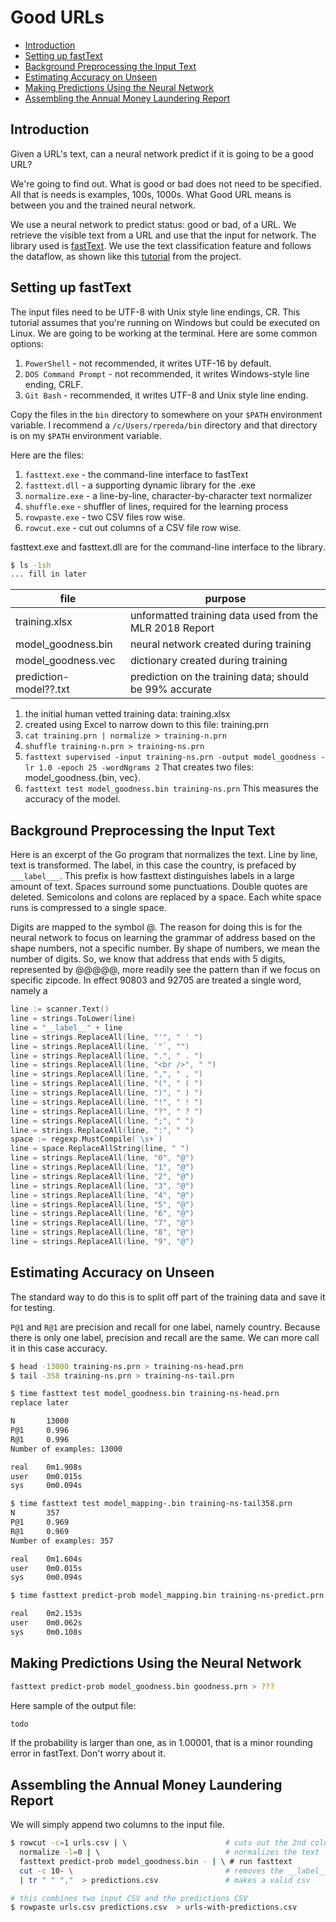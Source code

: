 # Good URLs  <!-- omit in toc -->

- [Introduction](#introduction)
- [Setting up fastText](#setting-up-fasttext)
- [Background Preprocessing the Input Text](#background-preprocessing-the-input-text)
- [Estimating Accuracy on Unseen](#estimating-accuracy-on-unseen)
- [Making Predictions Using the Neural Network](#making-predictions-using-the-neural-network)
- [Assembling the Annual Money Laundering Report](#assembling-the-annual-money-laundering-report)

## Introduction

Given a URL's text, can a neural network predict if it is going to be a
good URL?

We're going to find out. What is good or bad does not need to be specified.
All that is needs is examples, 100s, 1000s. What Good URL means is between
you and the trained neural network.

We use a neural network to predict status: good or bad, of a URL.
We retrieve the visible text from a URL and use that the input for network.
The library used is [fastText](https://fasttext.cc/). We use the text
classification feature and follows the dataflow, as shown like this
[tutorial](https://fasttext.cc/docs/en/supervised-tutorial.html) from the project.

## Setting up fastText

The input files need to be UTF-8 with Unix style line endings, CR.
This tutorial assumes that you're running on Windows but could be executed on
Linux. We are going to be working at the terminal. Here are some common options:

1. `PowerShell` - not recommended, it writes UTF-16 by default.
2. `DOS Command Prompt` - not recommended, it writes Windows-style line ending, CRLF.
3. `Git Bash` - recommended, it writes UTF-8 and Unix style line ending.

Copy the files in the `bin` directory to somewhere on your `$PATH`
environment variable. I recommend a `/c/Users/rpereda/bin` directory and
that directory is on my `$PATH` environment variable.

Here are the files:

1. `fasttext.exe` - the command-line interface to fastText
2. `fasttext.dll` - a supporting dynamic library for the .exe
3. `normalize.exe` - a line-by-line, character-by-character text normalizer
4. `shuffle.exe` - shuffler of lines, required for the learning process
5. `rowpaste.exe` - two CSV files row wise.
6. `rowcut.exe` - cut out columns of a CSV file row wise.

fasttext.exe and fasttext.dll are for the command-line interface to the library.

```bash
$ ls -1sh
... fill in later
```

| file                          | purpose                                                 |
| ----------------------------- | ------------------------------------------------------- |
| training.xlsx                 | unformatted training data used from the MLR 2018 Report |
| model_goodness.bin            | neural network created during training                  |
| model_goodness.vec            | dictionary created during training                      |
| prediction-model??.txt        | prediction on the training data; should be 99% accurate |

1. the initial human vetted training data: training.xlsx
2. created using Excel to narrow down to this file: training.prn
3. `cat training.prn | normalize > training-n.prn`
4. `shuffle training-n.prn > training-ns.prn`
5. `fasttext supervised -input training-ns.prn -output model_goodness -lr 1.0 -epoch 25 -wordNgrams 2`
   That creates two files: model_goodness.{bin, vec}.
6. `fasttext test model_goodness.bin training-ns.prn`
   This measures the accuracy of the model. 

## Background Preprocessing the Input Text

Here is an excerpt of the Go program that normalizes the text. Line by line, text
is transformed. The label, in this case the country, is prefaced by ```___label___```.
This prefix is how fasttext distinguishes labels in a large amount of text.
Spaces surround some punctuations. Double quotes are deleted. Semicolons and
colons are replaced by a space. Each white space runs is compressed to a single space.

Digits are mapped to the symbol @. The reason for doing this is for the neural network
to focus on learning the grammar of address based on the shape numbers, not a specific
number. By shape of numbers, we mean the number of digits. So, we know that address that
ends with 5 digits, represented by @@@@@, more readily see the pattern than if we focus
on specific zipcode. In effect 90803 and 92705 are treated a single word, namely a

```go
line := scanner.Text()
line = strings.ToLower(line)
line = "__label__" + line
line = strings.ReplaceAll(line, "'", " ' ")
line = strings.ReplaceAll(line, `"`, "")
line = strings.ReplaceAll(line, ".", " . ")
line = strings.ReplaceAll(line, "<br />", " ")
line = strings.ReplaceAll(line, ",", " , ")
line = strings.ReplaceAll(line, "(", " ( ")
line = strings.ReplaceAll(line, ")", " ) ")
line = strings.ReplaceAll(line, "!", " ! ")
line = strings.ReplaceAll(line, "?", " ? ")
line = strings.ReplaceAll(line, ";", " ")
line = strings.ReplaceAll(line, ":", " ")
space := regexp.MustCompile(`\s+`)
line = space.ReplaceAllString(line, " ")
line = strings.ReplaceAll(line, "0", "@")
line = strings.ReplaceAll(line, "1", "@")
line = strings.ReplaceAll(line, "2", "@")
line = strings.ReplaceAll(line, "3", "@")
line = strings.ReplaceAll(line, "4", "@")
line = strings.ReplaceAll(line, "5", "@")
line = strings.ReplaceAll(line, "6", "@")
line = strings.ReplaceAll(line, "7", "@")
line = strings.ReplaceAll(line, "8", "@")
line = strings.ReplaceAll(line, "9", "@")

```

## Estimating Accuracy on Unseen

The standard way to do this is to split off part of the training
data and save it for testing. 

`P@1` and `R@1` are precision and recall for one label, namely country.
Because there is only one label, precision and recall are the same.
We can more call it in this case accuracy.

```bash
$ head -13000 training-ns.prn > training-ns-head.prn
$ tail -358 training-ns.prn > training-ns-tail.prn

$ time fasttext test model_goodness.bin training-ns-head.prn
replace later

N       13000
P@1     0.996
R@1     0.996
Number of examples: 13000

real    0m1.908s
user    0m0.015s
sys     0m0.094s

$ time fasttext test model_mapping-.bin training-ns-tail358.prn
N       357
P@1     0.969
R@1     0.969
Number of examples: 357

real    0m1.604s
user    0m0.015s
sys     0m0.094s

$ time fasttext predict-prob model_mapping.bin training-ns-predict.prn > prediction-prod-on-model.txt

real    0m2.153s
user    0m0.062s
sys     0m0.108s

```

## Making Predictions Using the Neural Network

```bash
fasttext predict-prob model_goodness.bin goodness.prn > ???
```

Here sample of the output file:

```bash
todo
```

If the probability is larger than one, as in 1.00001, that is a minor rounding
error in fastText. Don't worry about it.

## Assembling the Annual Money Laundering Report

We will simply append two columns to the input file. 

```bash
$ rowcut -c=1 urls.csv | \                      # cuts out the 2nd column, url text
  normalize -l=0 | \                            # normalizes the text
  fasttext predict-prob model_goodness.bin - | \ # run fasttext
  cut -c 10- \                                  # removes the __label__ prefix
  | tr " " ","  > predictions.csv               # makes a valid csv

# this combines two input CSV and the predictions CSV
$ rowpaste urls.csv predictions.csv  > urls-with-predictions.csv

```
